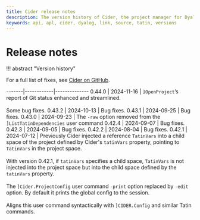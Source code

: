```yaml
---
title: Cider release notes
description: The version history of Cider, the project manager for Dyalog APL software authors.
keywords: api, apl, cider, dyalog, link, source, tatin, versions
---
```

# Release notes


!!! abstract "Version history"

For a full list of fixes, see [Cider on GitHub](https://github.com/aplteam/Cider/releases).

<style>
  .nowrap {
    white-space: nowrap;
  }
</style>

-------|------------|--------------
0.44.0 | 2024-11-16 | `]OpenProject`’s report of Git status enhanced and streamlined.<br><br>Some bug fixes.
0.43.2 | 2024-10-13 | Bug fixes.
0.43.1 | 2024-09-25 | Bug fixes.
0.43.0 | 2024-09-23 | The `-raw` option removed from the `]ListTatinDependencies` user command
0.42.4 | 2024-09-07 | Bug fixes.
0.42.3 | 2024-09-05 | Bug fixes.
0.42.2 | <span class="nowrap">2024-08-04</span> | Bug fixes.
0.42.1 | 2024-07-12 | Previously Cider injected a reference `TatinVars` into a child space of the project defined by Cider's `tatinVars` property, pointing to `TatinVars` in the project space.<br><br>With version 0.42.1, if `tatinVars` specifies a child space, `TatinVars` is not injected into the project space but into the child space defined by the `tatinVars` property.<br><br>The `]Cider.ProjectConfig` user command `-print` option replaced by `-edit` option. By default it prints the global config to the session.<br><br>Aligns this user command syntactically with `]CIDER.Config` and similar Tatin commands.













